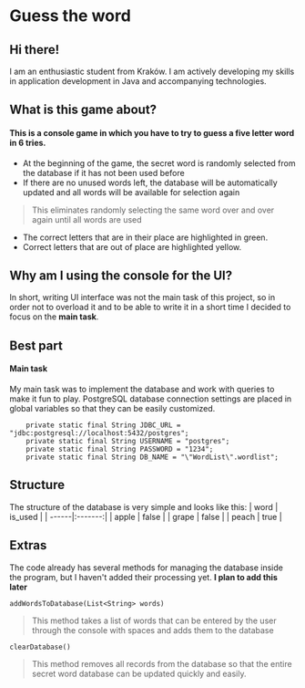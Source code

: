 # Guess the word

## Hi there! 

I am an enthusiastic student from Kraków. I am actively
developing my skills in application development in Java
and accompanying technologies.

## What is this game about?

#### This is a console game in which you have to try to guess a five letter word in 6 tries.
* At the beginning of the game, the secret word is randomly selected from the database if it has not been used before
* If there are no unused words left, the database will be automatically updated and all words will be available for selection again
>This eliminates randomly selecting the same word over and over again until all words are used
* The correct letters that are in their place are highlighted in green.
* Correct letters that are out of place are highlighted yellow.
## Why am I using the console for the UI?

In short, writing UI interface was not the main task of this project, so in order not to overload it and to be able to write it in a short time I decided to focus on the **main task**.

## Best part

#### Main task

My main task was to implement the database and work with queries to make it fun to play.
PostgreSQL database connection settings are placed in global variables so that they can be easily customized.

```
	private static final String JDBC_URL = "jdbc:postgresql://localhost:5432/postgres";
	private static final String USERNAME = "postgres";
	private static final String PASSWORD = "1234";
	private static final String DB_NAME = "\"WordList\".wordlist";
```

## Structure 
The structure of the database is very simple and looks like this:
| word  | is_used |
| ------|:-------:|
| apple | false   |
| grape | false   |
| peach | true    |

## Extras
The code already has several methods for managing the database inside the program, but I haven't added their processing yet.
__I plan to add this later__
```
addWordsToDatabase(List<String> words)
```
> This method takes a list of words that can be entered by the user through the console with spaces and adds them to the database

```
clearDatabase()
```
> This method removes all records from the database so that the entire secret word database can be updated quickly and easily.
